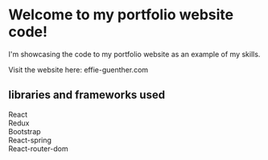 # Welcome to my portfolio website code!

I'm showcasing the code to my portfolio website as an example of my skills.

Visit the website here: effie-guenther.com

## libraries and frameworks used

React <br />
Redux <br />
Bootstrap <br />
React-spring <br />
React-router-dom <br />

